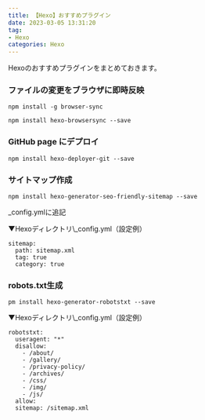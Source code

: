```yaml
---
title: 【Hexo】おすすめプラグイン
date: 2023-03-05 13:31:20
tag: 
- Hexo
categories: Hexo
---
```


Hexoのおすすめプラグインをまとめておきます。

### ファイルの変更をブラウザに即時反映

```
npm install -g browser-sync

npm install hexo-browsersync --save
```

### GitHub page にデプロイ

```
npm install hexo-deployer-git --save
```

### サイトマップ作成

```
npm install hexo-generator-seo-friendly-sitemap --save
```

_config.ymlに追記

▼Hexoディレクトリ\\_config.yml（設定例）
```
sitemap:
  path: sitemap.xml
  tag: true
  category: true
```

### robots.txt生成

```
pm install hexo-generator-robotstxt --save
```

▼Hexoディレクトリ\\_config.yml（設定例）
```
robotstxt:
  useragent: "*"
  disallow:
    - /about/
    - /gallery/
    - /privacy-policy/
    - /archives/
    - /css/
    - /img/
    - /js/
  allow:
  sitemap: /sitemap.xml
```
